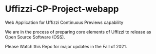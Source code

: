 # Uffizzi-CP-Project-webapp
Web Application for Uffizzi Continuous Previews capability

We are in the process of preparing core elements of Uffizzi to release as Open Source Software (OSS).  

Please Watch this Repo for major updates in the Fall of 2021.

